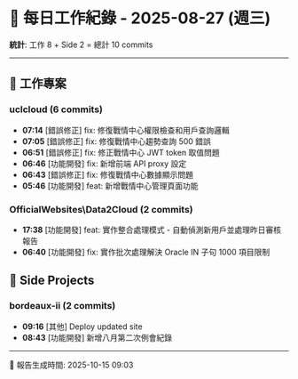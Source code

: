 # 📅 每日工作紀錄 - 2025-08-27 (週三)

**統計**: 工作 8 + Side 2 = 總計 10 commits

---

## 💼 工作專案

### uclcloud (6 commits)

- **07:14** [錯誤修正] fix: 修復戰情中心權限檢查和用戶查詢邏輯
- **07:05** [錯誤修正] fix: 修復戰情中心趨勢查詢 500 錯誤
- **06:51** [錯誤修正] fix: 修正戰情中心 JWT token 取值問題
- **06:46** [功能開發] fix: 新增前端 API proxy 設定
- **06:43** [錯誤修正] fix: 修復戰情中心數據顯示問題
- **05:46** [功能開發] feat: 新增戰情中心管理頁面功能

### OfficialWebsites\Data2Cloud (2 commits)

- **17:38** [功能開發] feat: 實作整合處理模式 - 自動偵測新用戶並處理昨日審核報告
- **06:40** [功能開發] fix: 實作批次處理解決 Oracle IN 子句 1000 項目限制

## 🎨 Side Projects

### bordeaux-ii (2 commits)

- **09:16** [其他] Deploy updated site
- **08:43** [功能開發] 新增八月第二次例會紀錄

---

📅 報告生成時間: 2025-10-15 09:03
